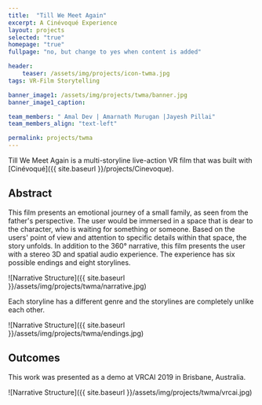 ```yaml
---
title:  "Till We Meet Again"
excerpt: A Cinévoqué Experience
layout: projects   
selected: "true"
homepage: "true"
fullpage: "no, but change to yes when content is added"

header:
    teaser: /assets/img/projects/icon-twma.jpg
tags: VR-Film Storytelling  

banner_image1: /assets/img/projects/twma/banner.jpg
banner_image1_caption:

team_members: " Amal Dev | Amarnath Murugan |Jayesh Pillai"
team_members_align: "text-left"

permalink: projects/twma
---
```


Till We Meet Again is a multi-storyline live-action VR film that was built with [Cinévoqué]({{ site.baseurl }}/projects/Cinevoque).

## Abstract

This film presents an emotional journey of a small family, as seen from the father's perspective. The user would be immersed in a space that is dear to the character, who is waiting for something or someone. Based on the users' point of view and attention to specific details within that space, the story unfolds. In addition to the 360° narrative, this film presents the user with a stereo 3D and spatial audio experience. The experience has six possible endings and eight storylines. 

![Narrative Structure]({{ site.baseurl }}/assets/img/projects/twma/narrative.jpg)

Each storyline has a different genre and the storylines are completely unlike each other. 

![Narrative Structure]({{ site.baseurl }}/assets/img/projects/twma/endings.jpg)


## Outcomes

This work was presented as a demo at VRCAI 2019 in Brisbane, Australia. 

![Narrative Structure]({{ site.baseurl }}/assets/img/projects/twma/vrcai.jpg)